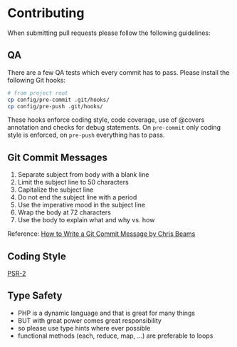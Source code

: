 # Contributing

When submitting pull requests please follow the following guidelines:

## QA

There are a few QA tests which every commit has to pass. Please install the following Git hooks:

```bash
# from project root
cp config/pre-commit .git/hooks/
cp config/pre-push .git/hooks/
```

These hooks enforce coding style, code coverage, use of @covers annotation and checks for debug statements. On `pre-commit` only coding style is enforced, on `pre-push` everything has to pass.

## Git Commit Messages

1. Separate subject from body with a blank line
2. Limit the subject line to 50 characters
3. Capitalize the subject line
4. Do not end the subject line with a period
5. Use the imperative mood in the subject line
6. Wrap the body at 72 characters
7. Use the body to explain what and why vs. how

Reference: [How to Write a Git Commit Message by Chris Beams](http://chris.beams.io/posts/git-commit/)

## Coding Style

[PSR-2](http://www.php-fig.org/psr/psr-2/)

## Type Safety

 - PHP is a dynamic language and that is great for many things
 - BUT with great power comes great responsibility
 - so please use type hints where ever possible 
 - functional methods (each, reduce, map, ...) are preferable to loops

